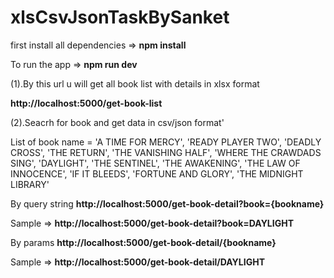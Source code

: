 # xlsCsvJsonTaskBySanket


first install all dependencies => **npm install**

To run the app =>  **npm run dev**


(1).By this url u will get all book list with details in xlsx format

**http://localhost:5000/get-book-list**


(2).Seacrh for book and get data in csv/json format'

List of book name = 
'A TIME FOR MERCY',
  'READY PLAYER TWO',
  'DEADLY CROSS',
  'THE RETURN',
  'THE VANISHING HALF',
  'WHERE THE CRAWDADS SING',
  'DAYLIGHT',
  'THE SENTINEL',
  'THE AWAKENING',
  'THE LAW OF INNOCENCE',
  'IF IT BLEEDS',
  'FORTUNE AND GLORY',
  'THE MIDNIGHT LIBRARY'


By query string
**http://localhost:5000/get-book-detail?book={bookname}**

Sample => **http://localhost:5000/get-book-detail?book=DAYLIGHT**

By params
**http://localhost:5000/get-book-detail/{bookname}**

Sample => **http://localhost:5000/get-book-detail/DAYLIGHT**
